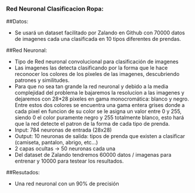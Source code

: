 ### Red Neuronal Clasificacion Ropa:

##Datos:
- Se usará un dataset facilitado por Zalando en Github con 70000 datos de imagenes cada una clasificada en 10 tipos diferentes de prendas. 

##Red Neuronal:
- Tipo de Red neuronal convolucional para clasificación de imagenes
- Las imagenes las detecta clasificando por la forma que le hace reconocer los colores de los pixeles de las imagenes, descubriendo patrones y similitudes. 
- Para que no sea tan grande la red neuronal y debido a la media complejidad del problema le bajaremos la resolucion a las imagenes y dejaremos con 28*28 pixeles en gama monocromática: blanco y negro. Entre estos dos colores se encuentra una gama entera grises donde a cada pixel en funcion de su color se le asigna un valor entre 0 y 255, siendo 0 el color puramente negro y 255 totalmente blanco, esto hará que la red detecte el patron de la forma de cada tipo de prenda. 
- Input: 784 neuronas de entrada (28x28)
- Output: 10 neuronas de salida: tipos de prenda que existen a clasificar (camiseta, pantalon, abrigo, etc...)
- 2 capas ocultas -> 50 neuronas cada una
- Del dataset de Zalando tendremos 60000 datos / imagenas para entrenar y 10000 para testear los resultados.

##Resutados:
- Una red neuronal con un 90% de precisión
